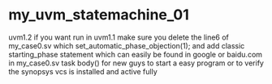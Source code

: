 # my_uvm_statemachine_01
uvm1.2 
if you want run in uvm1.1 make sure you delete the line6 of my_case0.sv which set_automatic_phase_objection(1);
and add classic starting_phase statement which can easily be found in google or baidu.com in my_case0.sv task body()
for new guys to start a easy program or to verify the synopsys vcs is installed and active fully

